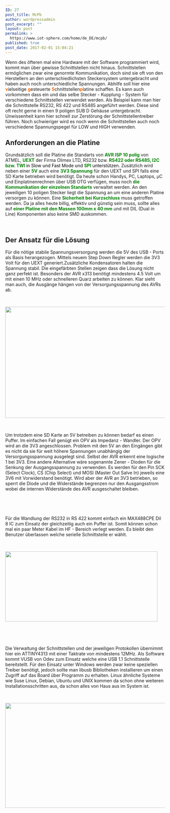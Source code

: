 ```yaml
---
ID: 27
post_title: McPb
author: wordpressadmin
post_excerpt: ""
layout: post
permalink: >
  https://www.iot-sphere.com/home/de_DE/mcpb/
published: true
post_date: 2017-02-01 15:04:21
---
```

Wenn des öfteren mal eine Hardware mit der Software programmiert wird, kommt man über gewisse Schnittstellen nicht hinaus. Schnittstellen ermöglichen zwar eine genormte Kommunikation, doch sind sie oft von den Herstellern an den unterschiedlichsten Steckersystem untergebracht und haben auch noch unterschiedliche Spannungen. Abhilfe soll hier eine <strong><span style="color: #ff6600;">v</span></strong>ielseitige <strong><span style="color: #ff6600;">g</span></strong>esteuerte <strong><span style="color: #ff6600;">S</span></strong>chnittstellen<strong><span style="color: #ff6600;">p</span></strong>latine schaffen. Es kann auch vorkommen dass ein und das selbe Stecker - Kupplung - System für verschiedene Schnittstellen verwendet werden. Als Beispiel kann man hier die Schnittstelle RS232, RS 422 und RS485 angeführt werden. Diese sind oft recht gerne in einen 9 poligen SUB D Gehäuse untergebracht. Unwissenheit kann hier schnell zur Zerstörung der Schnittstellentreiber führen. Noch schwieriger wird es noch wenn die Schnittstellen auch noch verschiedene Spannungspegel für LOW und HIGH verwenden.

<!--more-->
<h2>Anforderungen an die Platine</h2>
Grundsätzlich soll die Platine die Standarts von <strong><span style="color: #008000;">AVR ISP 10 polig</span></strong> von ATMEL, <strong><span style="color: #008000;">UEXT</span></strong> der Firma Olimex LTD, RS232 bzw. <span style="color: #008000;"><strong>RS422 oder RS485, I2C bzw. TWI </strong><span style="color: #000000;">in Slow und Fast Mode und <strong><span style="color: #008000;">SPI</span></strong> unterstützen</span></span>. Zusätzlich wird neben einer <strong><span style="color: #008000;">5V</span></strong> auch eine <strong><span style="color: #008000;">3V3</span> <span style="color: #008000;">Spannung</span></strong> für den UEXT und SPI falls eine SD Karte betrieben wird benötigt. Da heute schon Handys, PC, Laptops, µC und Einplatinenrechnen über USB OTG verfügen, muss noch <span style="color: #008000;"><strong>die Kommunikation</strong></span> <strong><span style="color: #008000;">der einzelnen Standarts</span></strong> verwaltet werden. An den jeweiligen 10 poligen Stecker liegt die Spannung an um eine anderen Platine versorgen zu können. Eine <strong><span style="color: #008000;">Sicherheit bei Kurzschluss</span></strong> muss getroffen werden. Da ja alles heute billig, effektiv und günstig sein muss, sollte alles auf <strong><span style="color: #008000;">einer Platine mit den Massen 100mm x 40 mm</span></strong> und mit DIL (Dual in Line) Komponenten also keine SMD auskommen.

&nbsp;
<h2>Der Ansatz für die Lösung</h2>
Für die nötige stabile Spannungsversorgung werden die 5V des USB - Ports als Basis herangezogen. Mittels neuem Step Down Regler werden die 3V3 Volt für den UEXT generiert.Zusätzliche Kondensatoren halten die Spannung stabil. Die eingefärbten Stellen zeigen dass die Lösung nicht ganz perfekt ist. Besonders der AVR x313 benötigt mindestens 4.5 Volt um mit einen 10 MHz oder schnelleren Quarz arbeiten zu können. Klar sieht man auch, die Ausgänge hängen von der Versorgungsspannung des AVRs ab.

&nbsp;

<img class="aligncenter wp-image-45" title="supply-board" src="http://www.iot-sphere.com/home/wp-content/uploads/2017/02/supply-board.png" sizes="(max-width: 651px) 100vw, 651px" srcset="http://www.iot-sphere.com/home/wp-content/uploads/2017/02/supply-board.png 651w, http://www.iot-sphere.com/home/wp-content/uploads/2017/02/supply-board-300x162.png 300w" alt="" width="651" height="351" />

&nbsp;

Um trotzdem eine SD Karte an 5V betreiben zu können bedarf es einen Puffer. Im einfachen Fall genügt ein OPV als Impedanz - Wandler. Der OPV wird an die 3V3 angeschlossen. Problem mit den 5V an den Eingängen gibt es nicht da sie für weit höhere Spannungen unabhängig der Versorgungsspannung ausgelegt sind. Selbst der AVR erkennt eine logische 1 bei 3V3. Eine andere Alternative wäre sogenannte Zener - Dioden für die Senkung der Ausgangsspannung zu verwenden. Es werden für den Pin SCK (Select Clock), CS (Chip Select) und MOSI (Master Out Salve In) jeweils eine 3V6 mit Vorwiderstand benötigt. Wird aber der AVR an 3V3 betrieben, so sperrt die Diode und die Widerstände begrenzen nur den Ausgangsstrom wobei die internen Widerstände des AVR ausgeschaltet bleiben.

&nbsp;

&nbsp;

Für die Wandlung der RS232 in RS 422 kommt einfach ein MAX488CPE Dil 8 IC zum Einsatz der gleichzeitig auch ein Puffer ist. Somit können schon mal ein paar Meter Kabel im HF - Bereich verlegt werden. Es bleibt den Benutzer überlassen welche serielle Schnittstelle er wählt.

&nbsp;

<img class="aligncenter wp-image-37" title="mcpb-usi" src="http://www.iot-sphere.com/home/wp-content/uploads/2017/02/mcpb-usi-1.png" sizes="(max-width: 481px) 100vw, 481px" srcset="http://www.iot-sphere.com/home/wp-content/uploads/2017/02/mcpb-usi-1.png 481w, http://www.iot-sphere.com/home/wp-content/uploads/2017/02/mcpb-usi-1-300x138.png 300w" alt="" width="481" height="221" />

&nbsp;

&nbsp;

Die Verwaltung der Schnittstellen und der jeweiligen Protokollen übernimmt hier ein ATTINY4313 mit einer Taktrate von mindestens 12MHz. Als Software kommt VUSB von Odev zum Einsatz welche eine USB 1.1 Schnittstelle bereitstellt. Für den Einsatz unter Windows werden zwar keine speziellen Treiber benötigt, jedoch sollte man libusb Bibliotheken installieren um einen Zugriff auf das Board über Programm zu erhalten. Linux ähnliche Systeme wie Suse Linux, Debian, Ubuntu und UNIX kommen da schon ohne weiteren Installationsschritten aus, da schon alles von Haus aus im System ist.

&nbsp;

<img class="aligncenter wp-image-44" title="usb-avr" src="http://www.iot-sphere.com/home/wp-content/uploads/2017/02/usb-avr.png" sizes="(max-width: 511px) 100vw, 511px" srcset="http://www.iot-sphere.com/home/wp-content/uploads/2017/02/usb-avr.png 511w, http://www.iot-sphere.com/home/wp-content/uploads/2017/02/usb-avr-300x194.png 300w" alt="" width="511" height="331" />